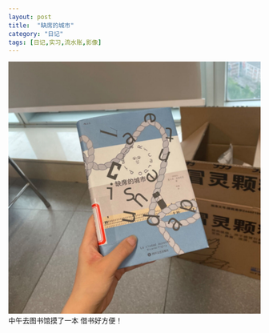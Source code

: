 ```yaml
---
layout: post
title:  "缺席的城市"
category: "日记"
tags: [日记,实习,流水账,影像]
---
```


![中午去图书馆摸了一本 借书好方便！](/asset/缺席的城市.jpg)
中午去图书馆摸了一本 借书好方便！